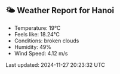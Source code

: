 <!-- WEATHER-START -->
## 🌤 Weather Report for Hanoi

- Temperature: 19°C
- Feels like: 18.24°C
- Conditions: broken clouds
- Humidity: 49%
- Wind Speed: 4.12 m/s

Last updated: 2024-11-27 20:23:32 UTC
<!-- WEATHER-END -->
